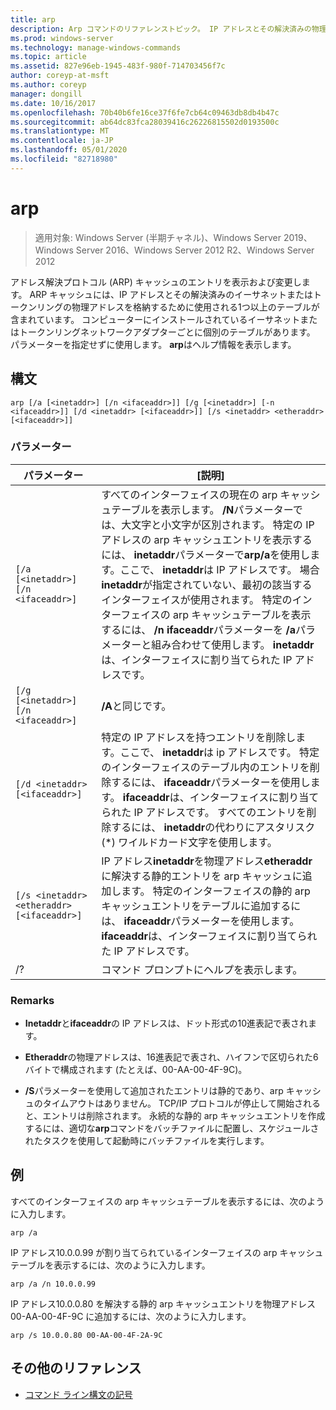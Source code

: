 ```yaml
---
title: arp
description: Arp コマンドのリファレンストピック。 IP アドレスとその解決済みの物理アドレスを格納するために使用されるアドレス解決プロトコル (arp) キャッシュ内のエントリを表示および変更します。
ms.prod: windows-server
ms.technology: manage-windows-commands
ms.topic: article
ms.assetid: 827e96eb-1945-483f-980f-714703456f7c
author: coreyp-at-msft
ms.author: coreyp
manager: dongill
ms.date: 10/16/2017
ms.openlocfilehash: 70b40b6fe16ce37f6fe7cb64c09463db8db4b47c
ms.sourcegitcommit: ab64dc83fca28039416c26226815502d0193500c
ms.translationtype: MT
ms.contentlocale: ja-JP
ms.lasthandoff: 05/01/2020
ms.locfileid: "82718980"
---
```

# <a name="arp"></a>arp

> 適用対象: Windows Server (半期チャネル)、Windows Server 2019、Windows Server 2016、Windows Server 2012 R2、Windows Server 2012

アドレス解決プロトコル (ARP) キャッシュのエントリを表示および変更します。 ARP キャッシュには、IP アドレスとその解決済みのイーサネットまたはトークンリングの物理アドレスを格納するために使用される1つ以上のテーブルが含まれています。 コンピューターにインストールされているイーサネットまたはトークンリングネットワークアダプターごとに個別のテーブルがあります。 パラメーターを指定せずに使用します。 **arp**はヘルプ情報を表示します。

## <a name="syntax"></a>構文

```
arp [/a [<inetaddr>] [/n <ifaceaddr>]] [/g [<inetaddr>] [-n <ifaceaddr>]] [/d <inetaddr> [<ifaceaddr>]] [/s <inetaddr> <etheraddr> [<ifaceaddr>]]
```

### <a name="parameters"></a>パラメーター

| パラメーター | [説明] |
| --------- | ----------- |
| `[/a [<inetaddr>] [/n <ifaceaddr>]` | すべてのインターフェイスの現在の arp キャッシュテーブルを表示します。 **/N**パラメーターでは、大文字と小文字が区別されます。 特定の IP アドレスの arp キャッシュエントリを表示するには、 **inetaddr**パラメーターで**arp/a**を使用します。ここで、 **inetaddr**は IP アドレスです。 場合**inetaddr**が指定されていない、最初の該当するインターフェイスが使用されます。 特定のインターフェイスの arp キャッシュテーブルを表示するには、 **/n ifaceaddr**パラメーターを **/a**パラメーターと組み合わせて使用します。 **inetaddr**は、インターフェイスに割り当てられた IP アドレスです。 |
| `[/g [<inetaddr>] [/n <ifaceaddr>]` | **/A**と同じです。 |
| `[/d <inetaddr> [<ifaceaddr>]` | 特定の IP アドレスを持つエントリを削除します。ここで、 **inetaddr**は ip アドレスです。 特定のインターフェイスのテーブル内のエントリを削除するには、 **ifaceaddr**パラメーターを使用します。 **ifaceaddr**は、インターフェイスに割り当てられた IP アドレスです。 すべてのエントリを削除するには、 **inetaddr**の代わりにアスタリスク (*) ワイルドカード文字を使用します。 |
| `[/s <inetaddr> <etheraddr> [<ifaceaddr>]` | IP アドレス**inetaddr**を物理アドレス**etheraddr**に解決する静的エントリを arp キャッシュに追加します。 特定のインターフェイスの静的 arp キャッシュエントリをテーブルに追加するには、 **ifaceaddr**パラメーターを使用します。 **ifaceaddr**は、インターフェイスに割り当てられた IP アドレスです。 |
| /? | コマンド プロンプトにヘルプを表示します。 |

### <a name="remarks"></a>Remarks

- **Inetaddr**と**ifaceaddr**の IP アドレスは、ドット形式の10進表記で表されます。

- **Etheraddr**の物理アドレスは、16進表記で表され、ハイフンで区切られた6バイトで構成されます (たとえば、00-AA-00-4F-9C)。

- **/S**パラメーターを使用して追加されたエントリは静的であり、arp キャッシュのタイムアウトはありません。 TCP/IP プロトコルが停止して開始されると、エントリは削除されます。 永続的な静的 arp キャッシュエントリを作成するには、適切な**arp**コマンドをバッチファイルに配置し、スケジュールされたタスクを使用して起動時にバッチファイルを実行します。

## <a name="examples"></a>例

すべてのインターフェイスの arp キャッシュテーブルを表示するには、次のように入力します。

```
arp /a
```

IP アドレス10.0.0.99 が割り当てられているインターフェイスの arp キャッシュテーブルを表示するには、次のように入力します。

```
arp /a /n 10.0.0.99
```

IP アドレス10.0.0.80 を解決する静的 arp キャッシュエントリを物理アドレス 00-AA-00-4F-9C に追加するには、次のように入力します。

```
arp /s 10.0.0.80 00-AA-00-4F-2A-9C
```

## <a name="additional-references"></a>その他のリファレンス

- [コマンド ライン構文の記号](command-line-syntax-key.md)
